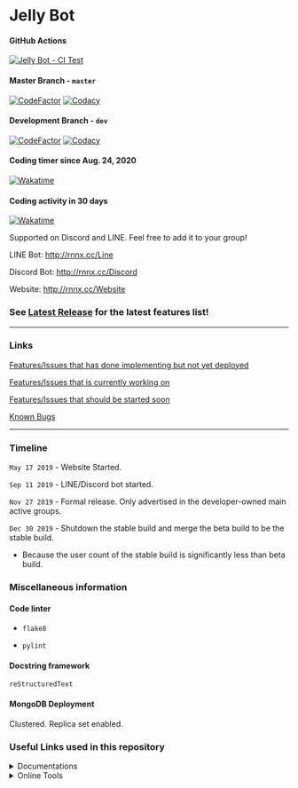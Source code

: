 # Jelly Bot

#### GitHub Actions

[![Jelly Bot - CI Test](https://github.com/RxJellyBot/Jelly-Bot/workflows/Jelly%20Bot%20-%20CI%20Test/badge.svg)](https://github.com/RxJellyBot/Jelly-Bot/actions)

#### Master Branch - `master`

[![CodeFactor](https://www.codefactor.io/repository/github/raenonx/jelly-bot/badge/master)](https://www.codefactor.io/repository/github/raenonx/jelly-bot/overview/master)
[![Codacy](https://app.codacy.com/project/badge/Grade/ca77557007884126985561b06c5ec384?branch=master)](https://www.codacy.com/manual/RxJellyBot/Jelly-Bot)

#### Development Branch - `dev`

[![CodeFactor](https://www.codefactor.io/repository/github/raenonx/jelly-bot/badge/dev)](https://www.codefactor.io/repository/github/raenonx/jelly-bot/overview/dev)
[![Codacy](https://app.codacy.com/project/badge/Grade/ca77557007884126985561b06c5ec384?branch=dev)](https://www.codacy.com/manual/RxJellyBot/Jelly-Bot)

#### Coding timer since Aug. 24, 2020
[![Wakatime](https://wakatime.com/badge/github/RaenonX/Jelly-Bot.svg)](https://wakatime.com/badge/github/RaenonX/Jelly-Bot)

#### Coding activity in 30 days
[![Wakatime](https://wakatime.com/share/@RaenonX/dba9dda8-9ea7-40d3-98c1-be4ebfb8eb48.svg)](https://wakatime.com/badge/github/RaenonX/Jelly-Bot)

Supported on Discord and LINE. Feel free to add it to your group!

LINE Bot: http://rnnx.cc/Line

Discord Bot: http://rnnx.cc/Discord

Website: http://rnnx.cc/Website

### See [Latest Release](https://github.com/RxJellyBot/Jelly-Bot/releases/latest) for the latest features list!

<hr>

### Links

[Features/Issues that has done implementing but not yet deployed](https://github.com/RxJellyBot/Jelly-Bot/issues?q=is%3Aopen+is%3Aissue+label%3A%22Status%3A+Awaiting+PR%22)

[Features/Issues that is currently working on](https://github.com/RxJellyBot/Jelly-Bot/issues?q=is%3Aopen+is%3Aissue+label%3A%22Status%3A+In+Progress%22)

[Features/Issues that should be started soon](https://github.com/RxJellyBot/Jelly-Bot/issues?q=is%3Aopen+is%3Aissue+label%3A%22Priority%3A+9%22)

[Known Bugs](https://github.com/RxJellyBot/Jelly-Bot/issues?q=is%3Aopen+is%3Aissue+label%3A%22Type%3A+Bug%22)

<hr>

### Timeline

`May 17 2019` - Website Started.

`Sep 11 2019` - LINE/Discord bot started.

`Nov 27 2019` - Formal release. Only advertised in the developer-owned main active groups.

`Dec 30 2019` - Shutdown the stable build and merge the beta build to be the stable build.

- Because the user count of the stable build is significantly less than beta build.

### Miscellaneous information

#### Code linter

- `flake8`

- `pylint`

#### Docstring framework

`reStructuredText`

#### MongoDB Deployment

Clustered. Replica set enabled.

### Useful Links used in this repository

<details><summary>Documentations</summary>
<p>

- [reST syntax cheatsheet](https://thomas-cokelaer.info/tutorials/sphinx/rest_syntax.html)

- [reST syntax cheatsheet 2](https://docutils.sourceforge.io/docs/user/rst/quickref.html#section-structure)

- [MongoDB Standalone to Replica Set](https://docs.mongodb.com/manual/tutorial/convert-standalone-to-replica-set/)

</p>
</details> 

<details><summary>Online Tools</summary>
<p>

- [Json Schema Validator](https://www.jsonschemavalidator.net/)

- [`ObjectId` converter](https://steveridout.github.io/mongo-object-time/)

</p>
</details> 
